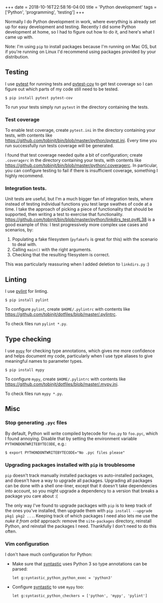 +++
date = 2018-10-16T22:58:16-04:00
title = 'Python development'
tags = ['Python', 'programming', 'testing']
+++

Normally I do Python development in work, where everything is already set up for
easy development and testing.  Recently I did some Python development at home,
so I had to figure out how to do it, and here's what I came up with.

Note: I'm using `pip` to install packages because I'm running on Mac OS, but if
you're running on Linux I'd recommend using packages provided by your
distribution.

## Testing

I use [pytest](https://docs.pytest.org/) for running tests and
[pytest-cov](https://pypi.python.org/pypi/pytest-cov) to get test coverage so I
can figure out which parts of my code still need to be tested.

```shell
$ pip install pytest pytest-cov
```

To run your tests simply run `pytest` in the directory containing the tests.

### Test coverage

To enable test coverage, create `pytest.ini` in the directory containing your
tests, with contents like
<https://github.com/tobinjt/bin/blob/master/python/pytest.ini>.  Every time you
run successfully run tests coverage will be generated.

I found that test coverage needed quite a bit of configuration; create
`.coveragerc` in the directory containing your tests, with contents like
<https://github.com/tobinjt/bin/blob/master/python/.coveragerc>.  In particular,
you can configure testing to fail if there is insufficient coverage, something I
highly recommend.

### Integration tests.

Unit tests are useful, but I'm a much bigger fan of integration tests, where
instead of testing individual functions you test large swathes of code at a
time.  I take the approach of picking a piece of functionality that should be
supported, then writing a test to exercise that functionality.
<https://github.com/tobinjt/bin/blob/master/python/linkdirs_test.py#L38> is a
good example of this: I test progressively more complex use cases and scenarios,
by:

1. Populating a fake filesystem (`pyfakefs` is great for this) with the scenario
   to deal with.
1. Calling `main()` with the right arguments.
1. Checking that the resulting filesystem is correct.

This was particularly reassuring when I added deletion to `linkdirs.py` :)

## Linting

I use [pylint](https://www.pylint.org/) for linting.

```shell
$ pip install pylint
```

To configure `pylint`, create `$HOME/.pylintrc` with contents like
<https://github.com/tobinjt/dotfiles/blob/master/.pylintrc>.

To check files run `pylint *.py`.

## Type checking

I use [`mypy`](https://mypy.readthedocs.io/en/latest/index.html) for checking
type annotations, which gives me more confidence and helps document my code,
particularly when I use type aliases to give meaningful names to parameter
types.

```shell
$ pip install mypy
```

To configure `mypy`, create `$HOME/.pylintrc` with contents like
<https://github.com/tobinjt/dotfiles/blob/master/.mypy.ini>.

To check files run `mypy *.py`.

## Misc

### Stop generating `.pyc` files

By default, Python will write compiled bytecode for `foo.py` to `foo.pyc`, which
I found annoying.  Disable that by setting the environment variable
`PYTHONDONTWRITEBYTECODE`, e.g.:

```shell
$ export PYTHONDONTWRITEBYTECODE="No .pyc files please"
```

### Upgrading packages installed with `pip` is troublesome

`pip` doesn't track manually installed packages vs auto-installed packages, and
doesn't have a way to upgrade all packages.  Upgrading all packages can be done
with a shell one-liner, except that it doesn't take dependencies into account,
so you might upgrade a dependency to a version that breaks a package you care
about :(

The only way I've found to upgrade packages with `pip` is to keep track of the
ones you've installed, then upgrade them with `pip install --upgrade pkg1 pkg2
...`.  Keeping track of which packages I need also lets me use the *nuke it from
orbit* approach: remove the `site-packages` directory, reinstall Python, and
reinstall the packages I need.  Thankfully I don't need to do this often.

### Vim configuration

I don't have much configuration for Python:

*   Make sure that [syntastic](https://github.com/vim-syntastic/syntastic) uses
    Python 3 so type annotations can be parsed:

    ```vim
    let g:syntastic_python_python_exec = 'python3'
    ```

*   Configure [syntastic](https://github.com/vim-syntastic/syntastic) to use
    `mypy` too:

    ```vim
    let g:syntastic_python_checkers = ['python', 'mypy', 'pylint']
    ```

